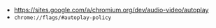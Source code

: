 - https://sites.google.com/a/chromium.org/dev/audio-video/autoplay
- `chrome://flags/#autoplay-policy`